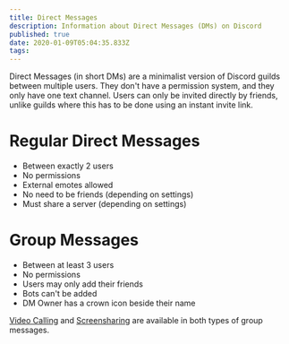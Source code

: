 ```yaml
---
title: Direct Messages
description: Information about Direct Messages (DMs) on Discord
published: true
date: 2020-01-09T05:04:35.833Z
tags: 
---
```


Direct Messages (in short DMs) are a minimalist version of Discord guilds between multiple users. They don't have a permission system, and they only have one text channel. Users can only be invited directly by friends, unlike guilds where this has to be done using an instant invite link.

# Regular Direct Messages
* Between exactly 2 users
* No permissions
* External emotes allowed
* No need to be friends (depending on settings)
* Must share a server (depending on settings)
# Group Messages
* Between at least 3 users
* No permissions
* Users may only add their friends
* Bots can't be added
* DM Owner has a crown icon beside their name

[Video Calling](/video-chat) and [Screensharing](/screensharing) are available in both types of group messages.
